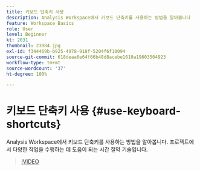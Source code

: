```yaml
---
title: 키보드 단축키 사용
description: Analysis Workspace에서 키보드 단축키를 사용하는 방법을 알아봅니다
feature: Workspace Basics
role: User
level: Beginner
kt: 2031
thumbnail: 23984.jpg
exl-id: f344469b-b925-4978-918f-5204f6f10094
source-git-commit: 618deaa6e64f66b48d8acebe1610a19603504923
workflow-type: tm+mt
source-wordcount: '37'
ht-degree: 100%

---
```


# 키보드 단축키 사용 {#use-keyboard-shortcuts}

Analysis Workspace에서 키보드 단축키를 사용하는 방법을 알아봅니다. 프로젝트에서 다양한 작업을 수행하는 데 도움이 되는 시간 절약 기술입니다.

>[!VIDEO](https://video.tv.adobe.com/v/30888/?quality=12&learn=on&captions=kor)
